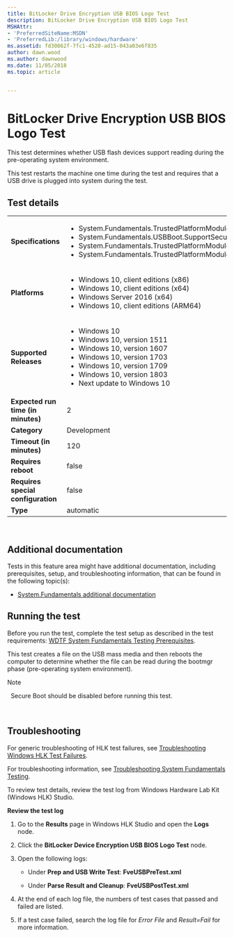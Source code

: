 ```yaml
---
title: BitLocker Drive Encryption USB BIOS Logo Test
description: BitLocker Drive Encryption USB BIOS Logo Test
MSHAttr:
- 'PreferredSiteName:MSDN'
- 'PreferredLib:/library/windows/hardware'
ms.assetid: fd30862f-7fc1-4520-ad15-043a03e6f835
author: dawn.wood
ms.author: dawnwood
ms.date: 11/05/2018
ms.topic: article


---
```


# <span id="p_hlk_test.39d176bc-059b-43aa-ae26-e530bdec23bf"></span>BitLocker Drive Encryption USB BIOS Logo Test


This test determines whether USB flash devices support reading during the pre-operating system environment.

This test restarts the machine one time during the test and requires that a USB drive is plugged into system during the test.

## Test details
|||
|---|---|
| **Specifications**  | <ul><li>System.Fundamentals.TrustedPlatformModule.SupportSecureStartUpInPreOS</li><li>System.Fundamentals.USBBoot.SupportSecureStartUpInPreOS</li><li>System.Fundamentals.TrustedPlatformModule.TPMEnablesFullUseThroughSystemFirmware</li><li>System.Fundamentals.TrustedPlatformModule.Windows7SystemsTPM</li></ul> |  
| **Platforms**   | <ul><li>Windows 10, client editions (x86)</li><li>Windows 10, client editions (x64)</li><li>Windows Server 2016 (x64)</li><li>Windows 10, client editions (ARM64)</li></ul> |
| **Supported Releases** | <ul><li>Windows 10</li><li>Windows 10, version 1511</li><li>Windows 10, version 1607</li><li>Windows 10, version 1703</li><li>Windows 10, version 1709</li><li>Windows 10, version 1803</li><li>Next update to Windows 10</li></ul> |
|**Expected run time (in minutes)**| 2 |
|**Category**| Development |
|**Timeout (in minutes)**| 120 |
|**Requires reboot**| false |
|**Requires special configuration**| false |
|**Type**| automatic |

 

## <span id="Additional_documentation"></span><span id="additional_documentation"></span><span id="ADDITIONAL_DOCUMENTATION"></span>Additional documentation


Tests in this feature area might have additional documentation, including prerequisites, setup, and troubleshooting information, that can be found in the following topic(s):

-   [System.Fundamentals additional documentation](system-fundamentals-additional-documentation.md)

## <span id="Running_the_test"></span><span id="running_the_test"></span><span id="RUNNING_THE_TEST"></span>Running the test


Before you run the test, complete the test setup as described in the test requirements: [WDTF System Fundamentals Testing Prerequisites](wdtf-system-fundamentals-testing-prerequisites.md).

This test creates a file on the USB mass media and then reboots the computer to determine whether the file can be read during the bootmgr phase (pre-operating system environment).

>[!NOTE]
>  Secure Boot should be disabled before running this test.

 

## <span id="Troubleshooting"></span><span id="troubleshooting"></span><span id="TROUBLESHOOTING"></span>Troubleshooting


For generic troubleshooting of HLK test failures, see [Troubleshooting Windows HLK Test Failures](..\user\troubleshooting-windows-hlk-test-failures.md).

For troubleshooting information, see [Troubleshooting System Fundamentals Testing](troubleshooting-system-fundamentals-testing.md).

To review test details, review the test log from Windows Hardware Lab Kit (Windows HLK) Studio.

**Review the test log**

1.  Go to the **Results** page in Windows HLK Studio and open the **Logs** node.

2.  Click the **BitLocker Device Encryption USB BIOS Logo Test** node.

3.  Open the following logs:

    -   Under **Prep and USB Write Test**: **FveUSBPreTest.xml**

    -   Under **Parse Result and Cleanup**: **FveUSBPostTest.xml**

4.  At the end of each log file, the numbers of test cases that passed and failed are listed.

5.  If a test case failed, search the log file for *Error File* and *Result=Fail* for more information.

 

 






